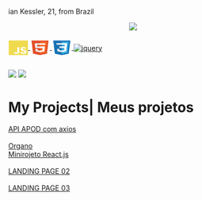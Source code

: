 ian Kessler, 21, from Brazil
<br/>


<div align="center">
  <a href="https://github.com/ianakessler">
  <img height="180em" src="https://github-readme-stats.vercel.app/api/top-langs/?username=ianakessler&layout=compact&langs_count=7&theme=dark"/>
</div>
<div style="display: inline_block"><br>
  <img align="center" alt="-Js" height="30" width="40" src="https://raw.githubusercontent.com/devicons/devicon/master/icons/javascript/javascript-plain.svg">
  <img align="center" alt="-HTML" height="30" width="40" src="https://raw.githubusercontent.com/devicons/devicon/master/icons/html5/html5-original.svg">
  <img align="center" alt="-CSS" height="30" width="40" src="https://raw.githubusercontent.com/devicons/devicon/master/icons/css3/css3-original.svg">
  <img align="center" alt="jquery" height="30" width="40"src="https://cdn.jsdelivr.net/gh/devicons/devicon/icons/jquery/jquery-plain-wordmark.svg" />
</div>
  
  ##
 
<div> 
  <a href = "mailto:aratian.akessler@gmail.com"><img src="https://img.shields.io/badge/-Gmail-%23333?style=for-the-badge&logo=gmail&logoColor=white" target="_blank"></a>
  <a href="https://www.linkedin.com/in/ian-aratangy-kessler-509901206/" target="_blank"><img src="https://img.shields.io/badge/-LinkedIn-%230077B5?style=for-the-badge&logo=linkedin&logoColor=white" target="_blank"></a> 
 
 
</div>
  <h1>My Projects| Meus projetos</h1>
  
  <a href="https://apod-github.vercel.app/" target="_blank">API APOD com axios</a>
  <br/>
   <BR>
  <a href="https://organograma-one.vercel.app/" target="_blank">Organo</a>
  <br/>
   <a href="https://miniprojeto-react.vercel.app/" target="_blank">Minirojeto React.js</a>
   <BR>                                                                   
  <a href="https://ianakessler.github.io/LANDING-PAGE-02/pages/" target="_blank">LANDING PAGE 02</a>
   <BR>                                                                    
  <a href="https://ianakessler.github.io/LANDING-PAGE-03/pages/" target="_blank">LANDING PAGE 03</a>
